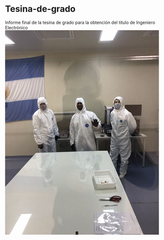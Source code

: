 # Tesina-de-grado
 Informe final de la tesina de grado para la obtención del título de Ingeniero Electrónico
<img src="https://github.com/kevingiribuela/Tesina-de-grado/blob/main/Imagenes/IMG-20220708-WA0034.jpg?raw=true">
